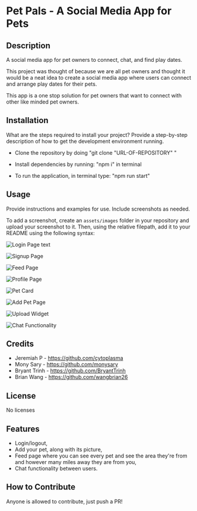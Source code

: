 # Pet Pals - A Social Media App for Pets

## Description

A social media app for pet owners to connect, chat, and find play dates.

This project was thought of because we are all pet owners and thought it would be a neat idea to create a social media app where users can connect and arrange play dates for their pets.

This app is a one stop solution for pet owners that want to connect with other like minded pet owners.

## Installation

What are the steps required to install your project? Provide a step-by-step description of how to get the development environment running.

- Clone the repository by doing "git clone "URL-OF-REPOSITORY" "

- Install dependencies by running: "npm i" in terminal

- To run the application, in terminal type: "npm run start"

## Usage

Provide instructions and examples for use. Include screenshots as needed.

To add a screenshot, create an `assets/images` folder in your repository and upload your screenshot to it. Then, using the relative filepath, add it to your README using the following syntax:

![Login Page text](/assets/images/login-page.png)

![Signup Page](/assets/images/signup.png)

![Feed Page](/assets/images/feed.png)

![Profile Page](/assets/images/profile.png)

![Pet Card](/assets/images/petcard.png)

![Add Pet Page](/assets/images/addpet.png)

![Upload Widget](/assets/images/uploadwidget.png)

![Chat Functionality](/assets/images/chatbox.png)


## Credits

- Jeremiah P -  https://github.com/cytoplasma
- Mony Sary -   https://github.com/monysary
- Bryant Trinh - https://github.com/BryantTrinh
- Brian Wang -  https://github.com/wangbrian26

## License

No licenses


## Features

- Login/logout,
- Add your pet, along with its picture,
- Feed page where you can see every pet and see the area they're from and however many miles away they are from you,
- Chat functionality between users.

## How to Contribute

Anyone is allowed to contribute, just push a PR!
